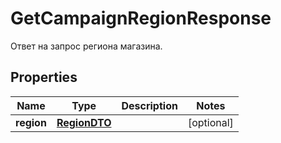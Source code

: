 

# GetCampaignRegionResponse

Ответ на запрос региона магазина.

## Properties

Name | Type | Description | Notes
------------ | ------------- | ------------- | -------------
**region** | [**RegionDTO**](RegionDTO.md) |  |  [optional]



